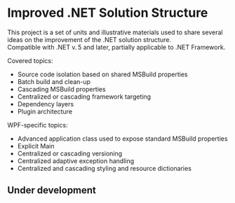 # Improved .NET Solution Structure

This project is a set of units and illustrative materials used to share several ideas on the improvement of the .NET solution structure.<br/>
Compatible with .NET v.&thinsp;5 and later, partially applicable to .NET Framework.

Covered topics:

* Source code isolation based on shared MSBuild properties
* Batch build and clean-up
* Cascading MSBuild properties
* Centralized or cascading framework targeting
* Dependency layers
* Plugin architecture

WPF-specific topics:

* Advanced application class used to expose standard MSBuild properties
* Explicit Main
* Centralized or cascading versioning
* Centralized adaptive exception handling
* Centralized and cascading styling and resource dictionaries 

## Under development
